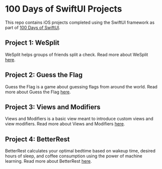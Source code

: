 # 100 Days of SwiftUI Projects

This repo contains iOS projects completed using the SwiftUI framework as part of [100 Days of SwiftUI](https://www.hackingwithswift.com/100/swiftui).

## Project 1: WeSplit

WeSplit helps groups of friends split a check. Read more about WeSplit [here](WeSplit/README.md).

## Project 2: Guess the Flag

Guess the Flag is a game about guessing flags from around the world. Read more about Guess the Flag [here](GuessTheFlag/README.md).

## Project 3: Views and Modifiers

Views and Modifiers is a basic view meant to introduce custom views and view modifiers. Read more about Views and Modifiers [here](ViewsAndModifiers/README.md).

## Project 4: BetterRest

BetterRest calculates your optimal bedtime based on wakeup time, desired hours of sleep, and coffee consumption using the power of machine learning. Read more about BetterRest [here](BetterRest/README.md).
